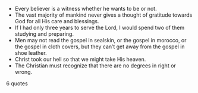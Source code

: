  - Every believer is a witness whether he wants to be or not.
 - The vast majority of mankind never gives a thought of gratitude towards God for all His care and blessings.
 - If I had only three years to serve the Lord, I would spend two of them studying and preparing.
 - Men may not read the gospel in sealskin, or the gospel in morocco, or the gospel in cloth covers, but they can’t get away from the gospel in shoe leather.
 - Christ took our hell so that we might take His heaven.
 - The Christian must recognize that there are no degrees in right or wrong.

6 quotes